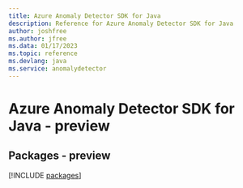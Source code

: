 ```yaml
---
title: Azure Anomaly Detector SDK for Java
description: Reference for Azure Anomaly Detector SDK for Java
author: joshfree
ms.author: jfree
ms.data: 01/17/2023
ms.topic: reference
ms.devlang: java
ms.service: anomalydetector
---
```

# Azure Anomaly Detector SDK for Java - preview
## Packages - preview
[!INCLUDE [packages](anomaly-detector-index.md)]